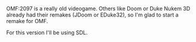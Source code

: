 OMF:2097 is a really old videogame. Others like Doom or Duke Nukem 3D already had their remakes (JDoom or EDuke32), so I'm glad to start a remake for OMF.

For this version I'll be using SDL.